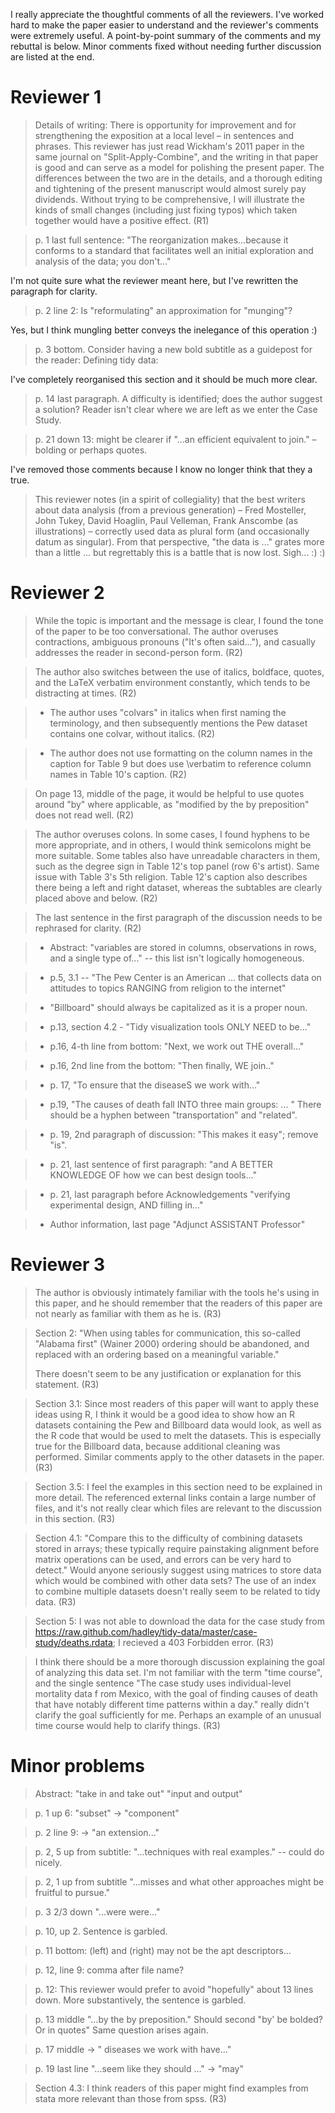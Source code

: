 I really appreciate the thoughtful comments of all the reviewers. I've worked
hard to make the paper easier to understand and the reviewer's comments were
extremely useful.  A point-by-point summary of the comments and my rebuttal
is below. Minor comments fixed without needing further discussion are listed
at the end.

# Reviewer 1

> Details of writing: There is opportunity for improvement and for 
> strengthening the exposition at a local level – in sentences and phrases. 
> This reviewer has just read Wickham's 2011 paper in the same journal on
> "Split-Apply-Combine", and the writing in that paper is good and can serve 
> as a model for polishing the present paper. The differences between the two 
> are in the details, and a thorough editing and tightening of the present 
> manuscript would almost surely pay dividends. Without trying to be 
> comprehensive, I will illustrate the kinds of small changes (including 
> just fixing typos) which taken together would have a positive effect. (R1)

> p. 1 last full sentence: "The reorganization makes...because it conforms to 
> a standard that facilitates well an initial exploration and analysis of the 
> data; you don't..."

I'm not quite sure what the reviewer meant here, but I've rewritten the 
paragraph for clarity.

> p. 2 line 2: Is "reformulating" an approximation for "munging"?

Yes, but I think mungling better conveys the inelegance of this operation :)

> p. 3 bottom. Consider having a new bold subtitle as a guidepost for the 
> reader: Defining tidy data:

I've completely reorganised this section and it should be much more clear.

> p. 14 last paragraph. A difficulty is identified; does the author suggest 
> a solution? Reader isn't clear where we are left as we enter the Case Study.

> p. 21 down 13: might be clearer if "...an efficient equivalent to join." 
> – bolding or perhaps quotes.

I've removed those comments because I know no longer think that they a true.

> This reviewer notes (in a spirit of collegiality) that the best writers about 
> data analysis (from a previous generation) – Fred Mosteller, John Tukey,
> David Hoaglin, Paul Velleman, Frank Anscombe (as illustrations) – correctly 
> used data as plural form (and occasionally datum as singular). From that 
> perspective, "the data is ..." grates more than a little ... but 
> regrettably this is a battle that is now lost. Sigh... :) :)


# Reviewer 2

> While the topic is important and the message is clear, I found the tone of
> the paper to be too conversational. The author overuses contractions,
> ambiguous pronouns ("It's often said..."), and casually addresses the reader 
> in second-person form. (R2)

> The author also switches between the use of italics, boldface, quotes, and 
> the LaTeX verbatim environment constantly, which tends to be distracting 
> at times. (R2)

> - The author uses "colvars" in italics when first naming the terminology, and 
> then subsequently mentions the Pew dataset contains one colvar, without 
> italics. (R2)

> - The author does not use formatting on the column names in the caption for 
> Table 9 but does use \verbatim to reference column names in Table 10's 
> caption. (R2)

> On page 13, middle of the page, it would be helpful to use quotes around 
> "by" where applicable, as "modified by the by preposition" does not read well.
> (R2)

> The author overuses colons. In some cases, I found hyphens to be more 
> appropriate, and in others, I would think semicolons might be more suitable.
> Some tables also have unreadable characters in them, such as the degree sign 
> in Table 12's top panel (row 6's artist). Same issue with Table 3's 5th 
> religion. Table 12's caption also describes there being a left and right 
> dataset, whereas the subtables are clearly placed above and below.
> (R2)

> The last sentence in the first paragraph of the discussion needs to be 
> rephrased for clarity.
> (R2)

> - Abstract: "variables are stored in columns, observations in rows, and a 
> single type of..." -- this list isn't logically homogeneous.

> - p.5, 3.1 -- "The Pew Center is an American ... that collects data on 
> attitudes to topics RANGING from religion to the internet"

> - "Billboard" should always be capitalized as it is a proper noun. 

> - p.13, section 4.2 - "Tidy visualization tools ONLY NEED to be..." 

> - p.16, 4-th line from bottom: "Next, we work out THE overall..." 

> - p.16, 2nd line from the bottom: "Then finally, WE join.."

> - p. 17, "To ensure that the diseaseS we work with..."

> - p.19, "The causes of death fall INTO three main groups: ... " There should 
> be a hyphen between "transportation" and "related".

> - p. 19, 2nd paragraph of discussion: "This makes it easy"; remove "is".

> - p. 21, last sentence of first paragraph: "and A BETTER KNOWLEDGE OF how 
> we can best design tools..."

> - p. 21, last paragraph before Acknowledgements "verifying experimental 
> design, AND filling in..."

> - Author information, last page "Adjunct ASSISTANT Professor"

# Reviewer 3

> The author is obviously intimately familiar with the tools he's using in 
> this paper, and he should remember that the readers of this paper are not 
> nearly as familiar with them as he is. (R3)

> Section 2: "When using tables for communication, this so-called 
> "Alabama first" (Wainer 2000) ordering should be abandoned, and replaced 
> with an ordering based on a meaningful variable."
> 
> There doesn't seem to be any justification or explanation for this statement.
> (R3)

> Section 3.1: Since most readers of this paper will want to apply these ideas 
> using R, I think it would be a good idea to show how an R datasets containing 
> the Pew and Billboard data would look, as well as the R code that would be 
> used to melt the datasets. This is especially true for the Billboard data, 
> because additional cleaning was performed. Similar comments apply to the 
> other datasets in the paper. (R3)

> Section 3.5: I feel the examples in this section need to be explained in 
> more detail. The referenced external links contain a large number of files, 
> and it's not really clear which files are relevant to the discussion in this 
> section. (R3)

> Section 4.1: "Compare this to the difficulty of combining datasets stored in 
> arrays; these typically require painstaking alignment before matrix 
> operations can be used, and errors can be very hard to detect."
> Would anyone seriously suggest using matrices to store data which would be 
> combined with other data sets? The use of an index to combine multiple 
> datasets doesn't really seem to be related to tidy data. (R3)

> Section 5: I was not able to download the data for the case study from 
> https://raw.github.com/hadley/tidy-data/master/case-study/deaths.rdata; 
> I recieved a 403 Forbidden error. (R3)

> I think there should be a more thorough discussion explaining the goal of 
> analyzing this data set. I'm not familiar with the term "time course", and 
> the single sentence "The case study uses individual-level mortality data f
> rom Mexico, with the goal of finding causes of death that have notably 
> different time patterns within a day." really didn't clarify the goal 
> sufficiently for me. Perhaps an example of an unusual time course would help 
> to clarify things. (R3)

# Minor problems

> Abstract: "take in and take out" "input and output"

> p. 1 up 6: "subset" -> "component"

> p. 2 line 9: -> "an extension..."

> p. 2, 5 up from subtitle: "...techniques with real examples." -- could do 
> nicely.

> p. 2, 1 up from subtitle "...misses and what other approaches might be 
> fruitful to pursue."

> p. 3 2/3 down "...were were..."

> p. 10, up 2. Sentence is garbled.

> p. 11 bottom: (left) and (right) may not be the apt descriptors... 

> p. 12, line 9: comma after file name?

> p. 12: This reviewer would prefer to avoid "hopefully" about 13 lines down. 
> More substantively, the sentence is garbled.


> p. 13 middle "...by the by preposition." Should second "by' be bolded? Or in 
> quotes" Same question arises again.

> p. 17 middle -> " diseases we work with have..." 

> p. 19 last line "...seem like they should ..." -> "may" 


> Section 4.3: I think readers of this paper might find examples from stata 
> more relevant than those from spss. (R3)
